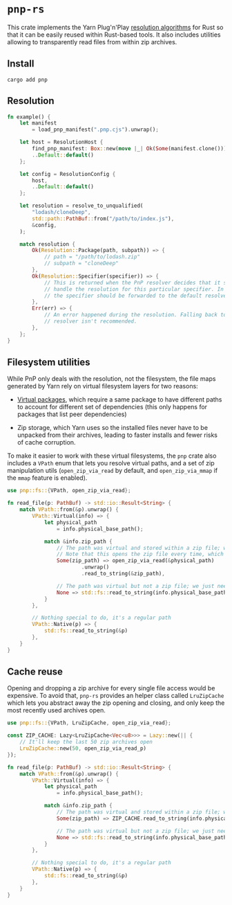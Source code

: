 # `pnp-rs`

This crate implements the Yarn Plug'n'Play [resolution algorithms](https://yarnpkg.com/advanced/pnp-spec) for Rust so that it can be easily reused within Rust-based tools. It also includes utilities allowing to transparently read files from within zip archives.

## Install

```
cargo add pnp
```

## Resolution

```rust
fn example() {
    let manifest
        = load_pnp_manifest(".pnp.cjs").unwrap();

    let host = ResolutionHost {
        find_pnp_manifest: Box::new(move |_| Ok(Some(manifest.clone()))),
        ..Default::default()
    };

    let config = ResolutionConfig {
        host,
        ..Default::default()
    };

    let resolution = resolve_to_unqualified(
        "lodash/cloneDeep",
        std::path::PathBuf::from("/path/to/index.js"),
        &config,
    );

    match resolution {
        Ok(Resolution::Package(path, subpath)) => {
            // path = "/path/to/lodash.zip"
            // subpath = "cloneDeep"
        },
        Ok(Resolution::Specifier(specifier)) => {
            // This is returned when the PnP resolver decides that it shouldn't
            // handle the resolution for this particular specifier. In that case,
            // the specifier should be forwarded to the default resolver.
        },
        Err(err) => {
            // An error happened during the resolution. Falling back to the default
            // resolver isn't recommended.
        },
    };
}
```

## Filesystem utilities

While PnP only deals with the resolution, not the filesystem, the file maps generated by Yarn rely on virtual filesystem layers for two reasons:

- [Virtual packages](https://yarnpkg.com/advanced/lexicon#virtual-package), which require a same package to have different paths to account for different set of dependencies (this only happens for packages that list peer dependencies)

- Zip storage, which Yarn uses so the installed files never have to be unpacked from their archives, leading to faster installs and fewer risks of cache corruption.

To make it easier to work with these virtual filesystems, the `pnp` crate also includes a `VPath` enum that lets you resolve virtual paths, and a set of zip manipulation utils (`open_zip_via_read` by default, and `open_zip_via_mmap` if the `mmap` feature is enabled).

```rust
use pnp::fs::{VPath, open_zip_via_read};

fn read_file(p: PathBuf) -> std::io::Result<String> {
    match VPath::from(&p).unwrap() {
        VPath::Virtual(info) => {
            let physical_path
                = info.physical_base_path();

            match &info.zip_path {
                // The path was virtual and stored within a zip file; we need to read from the zip file
                // Note that this opens the zip file every time, which is expensive; we'll see how to optimize that
                Some(zip_path) => open_zip_via_read(&physical_path)
                        .unwrap()
                        .read_to_string(&zip_path),

                // The path was virtual but not a zip file; we just need to read from the provided location
                None => std::fs::read_to_string(info.physical_base_path())
            }
        },

        // Nothing special to do, it's a regular path
        VPath::Native(p) => {
            std::fs::read_to_string(&p)
        },
    }
}
```

## Cache reuse

Opening and dropping a zip archive for every single file access would be expensive. To avoid that, `pnp-rs` provides an helper class called `LruZipCache` which lets you abstract away the zip opening and closing, and only keep the most recently used archives open.

```rust
use pnp::fs::{VPath, LruZipCache, open_zip_via_read};

const ZIP_CACHE: Lazy<LruZipCache<Vec<u8>>> = Lazy::new(|| {
    // It'll keep the last 50 zip archives open
    LruZipCache::new(50, open_zip_via_read_p)
});

fn read_file(p: PathBuf) -> std::io::Result<String> {
    match VPath::from(&p).unwrap() {
        VPath::Virtual(info) => {
            let physical_path
                = info.physical_base_path();

            match &info.zip_path {
                // The path was virtual and stored within a zip file; we need to read from the zip file
                Some(zip_path) => ZIP_CACHE.read_to_string(info.physical_base_path()),

                // The path was virtual but not a zip file; we just need to read from the provided location
                None => std::fs::read_to_string(info.physical_base_path())
            }
        },

        // Nothing special to do, it's a regular path
        VPath::Native(p) => {
            std::fs::read_to_string(&p)
        },
    }
}
```
